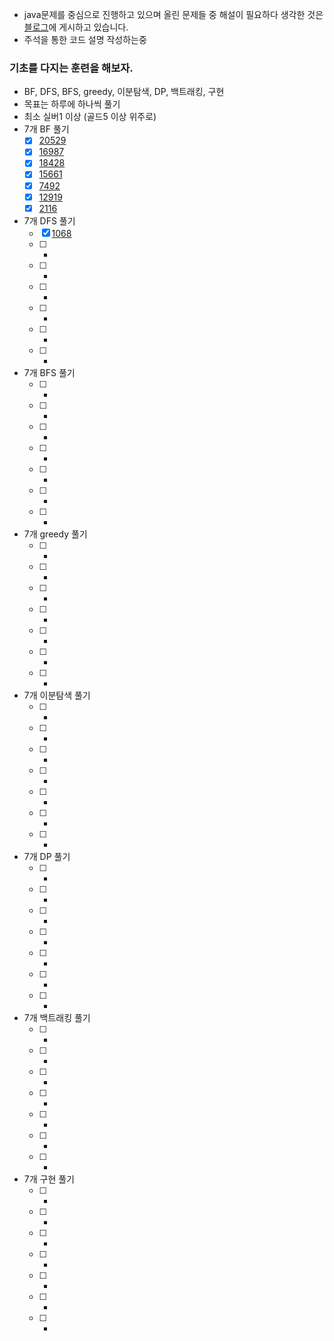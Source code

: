 * java문제를 중심으로 진행하고 있으며 올린 문제들 중 해설이 필요하다 생각한 것은 [블로그](https://hello-backend.tistory.com/)에 게시하고 있습니다.
* 주석을 통한 코드 설명 작성하는중

### 기초를 다지는 훈련을 해보자.

- BF, DFS, BFS, greedy, 이분탐색, DP, 백트래킹, 구현
- 목표는 하루에 하나씩 풀기
- 최소 실버1 이상 (골드5 이상 위주로)
- 7개 BF 풀기
    - [X] [20529](https://github.com/RyooChan/Algorithm/blob/main/java/BOJ20529.java)
    - [X] [16987](https://github.com/RyooChan/Algorithm/blob/main/java/BOJ16987.java)
    - [X] [18428](https://github.com/RyooChan/Algorithm/blob/main/java/BOJ18428.java)
    - [X] [15661](https://github.com/RyooChan/Algorithm/blob/main/java/BOJ15661.java)
    - [X] [7492](https://github.com/RyooChan/Algorithm/blob/main/java/BOJ7490.java)
    - [X] [12919](https://github.com/RyooChan/Algorithm/blob/main/java/BOJ12919.java)
    - [X] [2116](https://github.com/RyooChan/Algorithm/blob/main/java/BOJ2116.java)
- 7개 DFS 풀기
    - [X] [1068](https://github.com/RyooChan/Algorithm/blob/main/java/BOJ1068.java)
    - [ ] -
    - [ ] -
    - [ ] -
    - [ ] -
    - [ ] -
    - [ ] -
- 7개 BFS 풀기
    - [ ] -
    - [ ] -
    - [ ] -
    - [ ] -
    - [ ] -
    - [ ] -
    - [ ] -
- 7개 greedy 풀기
    - [ ] -
    - [ ] -
    - [ ] -
    - [ ] -
    - [ ] -
    - [ ] -
    - [ ] -
- 7개 이분탐색 풀기
    - [ ] -
    - [ ] -
    - [ ] -
    - [ ] -
    - [ ] -
    - [ ] -
    - [ ] -
- 7개 DP 풀기
    - [ ] -
    - [ ] -
    - [ ] -
    - [ ] -
    - [ ] -
    - [ ] -
    - [ ] -
- 7개 백트래킹 풀기
    - [ ] -
    - [ ] -
    - [ ] -
    - [ ] -
    - [ ] -
    - [ ] -
    - [ ] -
- 7개 구현 풀기
    - [ ] -
    - [ ] -
    - [ ] -
    - [ ] -
    - [ ] -
    - [ ] -
    - [ ] -
